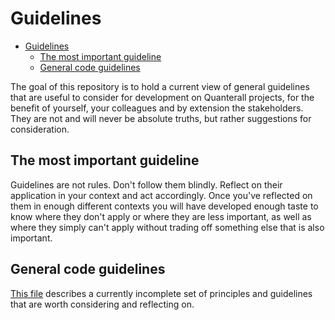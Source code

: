 # Guidelines

- [Guidelines](#guidelines)
  - [The most important guideline](#the-most-important-guideline)
  - [General code guidelines](#general-code-guidelines)

The goal of this repository is to hold a current view of general guidelines that
are useful to consider for development on Quanterall projects, for the benefit
of yourself, your colleagues and by extension the stakeholders. They are not and
will never be absolute truths, but rather suggestions for consideration.

## The most important guideline

Guidelines are not rules. Don't follow them blindly. Reflect on their application in your context
and act accordingly. Once you've reflected on them in enough different contexts you will have
developed enough taste to know where they don't apply or where they are less important, as well as
where they simply can't apply without trading off something else that is also important.

## General code guidelines

[This file](./general-code-guidelines.md) describes a currently incomplete set of principles and
guidelines that are worth considering and reflecting on.
